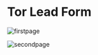 # Tor Lead Form

![firstpage](https://user-images.githubusercontent.com/53304275/226074633-0b0cab55-edc7-47b1-a960-5f33155e285c.png)

![secondpage](https://user-images.githubusercontent.com/53304275/226074635-754d2fa1-6f4e-462d-a22e-54b8b536d4ea.png)
